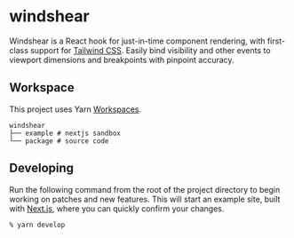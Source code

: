 # windshear

Windshear is a React hook for just-in-time component rendering, with first-class support for [Tailwind CSS](https://tailwindcss.com/docs). Easily bind visibility and other events to viewport dimensions and breakpoints with pinpoint accuracy.

## Workspace

This project uses Yarn [Workspaces](https://classic.yarnpkg.com/en/docs/workspaces/).

```text
windshear
├── example # nextjs sandbox
└── package # source code
```

## Developing

Run the following command from the root of the project directory to begin working on patches and new features. This will start an example site, built with [Next.js](https://nextjs.org), where you can quickly confirm your changes.

```
% yarn develop
```
